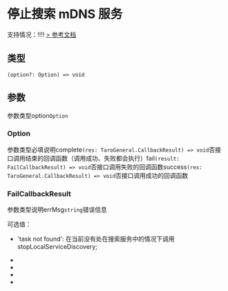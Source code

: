 # 停止搜索 mDNS 服务
支持情况：!!!!
[> 参考文档
](https://developers.weixin.qq.com/miniprogram/dev/api/network/mdns/wx.stopLocalServiceDiscovery.html)
## 类型[​](stopLocalServiceDiscovery.html#类型)
```tsx
(option?: Option) => void
```

## 参数[​](stopLocalServiceDiscovery.html#参数)
参数类型option`Option`
### Option[​](stopLocalServiceDiscovery.html#option)
参数类型必填说明complete`(res: TaroGeneral.CallbackResult) => void`否接口调用结束的回调函数（调用成功、失败都会执行）fail`(result: FailCallbackResult) => void`否接口调用失败的回调函数success`(res: TaroGeneral.CallbackResult) => void`否接口调用成功的回调函数
### FailCallbackResult[​](stopLocalServiceDiscovery.html#failcallbackresult)
参数类型说明errMsg`string`错误信息

可选值：
- 'task not found': 在当前没有处在搜索服务中的情况下调用 stopLocalServiceDiscovery;
- 
- 

- 
-
